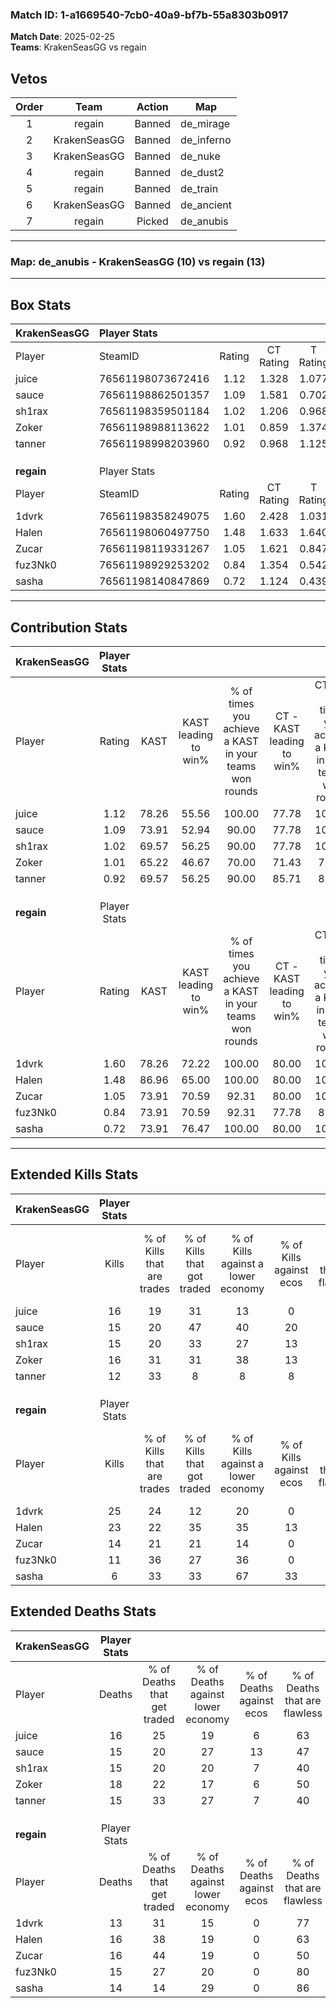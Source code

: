 ### Match ID: 1-a1669540-7cb0-40a9-bf7b-55a8303b0917  
**Match Date**: 2025-02-25  
**Teams**: KrakenSeasGG vs regain  

## Vetos  

| Order | Team | Action | Map |
| :---: | :--: | :----: | --- |
| 1 | regain | Banned | de_mirage |
| 2 | KrakenSeasGG | Banned | de_inferno |
| 3 | KrakenSeasGG | Banned | de_nuke |
| 4 | regain | Banned | de_dust2 |
| 5 | regain | Banned | de_train |
| 6 | KrakenSeasGG | Banned | de_ancient |
| 7 | regain | Picked | de_anubis |

---  

### **Map**: de_anubis - KrakenSeasGG (10) vs regain (13)  
---  

## Box Stats  

| **KrakenSeasGG** | Player Stats      |        |           |          |       |      |       |         |        |      |     |
| :- | :- | :-: | :-: | :-: | :-: | :-: | :-: | :-: | :-: | :-: | :-: |
| Player           | SteamID           | Rating | CT Rating | T Rating | KAST  | ADR  | Kills | Assists | Deaths | K/D  | HS% |
| juice            | 76561198073672416 |  1.12  |   1.328   |  1.077   | 78.26 | 72.0 |  16   |    5    |   16   | 1.00 | 43  |
| sauce            | 76561198862501357 |  1.09  |   1.581   |  0.702   | 73.91 | 79.6 |  15   |    4    |   15   | 1.00 | 46  |
| sh1rax           | 76561198359501184 |  1.02  |   1.206   |  0.968   | 69.57 | 64.5 |  15   |    7    |   15   | 1.00 | 33  |
| Zoker            | 76561198988113622 |  1.01  |   0.859   |  1.374   | 65.22 | 85.4 |  16   |    4    |   18   | 0.89 | 37  |
| tanner           | 76561198998203960 |  0.92  |   0.968   |  1.125   | 69.57 | 69.1 |  12   |    7    |   15   | 0.80 | 33  |
|                  |                   |        |           |          |       |      |       |         |        |      |     |
|                  |                   |        |           |          |       |      |       |         |        |      |     |
|                  |                   |        |           |          |       |      |       |         |        |      |     |
| **regain**       | Player Stats      |        |           |          |       |      |       |         |        |      |     |
| Player           | SteamID           | Rating | CT Rating | T Rating | KAST  | ADR  | Kills | Assists | Deaths | K/D  | HS% |
| 1dvrk            | 76561198358249075 |  1.60  |   2.428   |  1.031   | 78.26 | 96.9 |  25   |    4    |   13   | 1.92 | 28  |
| Halen            | 76561198060497750 |  1.48  |   1.633   |  1.640   | 86.96 | 86.8 |  23   |    4    |   16   | 1.44 | 43  |
| Zucar            | 76561198119331267 |  1.05  |   1.621   |  0.847   | 73.91 | 80.7 |  14   |    9    |   16   | 0.88 | 64  |
| fuz3Nk0          | 76561198929253202 |  0.84  |   1.354   |  0.542   | 73.91 | 49.1 |  11   |    3    |   15   | 0.73 | 54  |
| sasha            | 76561198140847869 |  0.72  |   1.124   |  0.439   | 73.91 | 54.7 |   6   |   10    |   14   | 0.43 | 66  |
---  

## Contribution Stats  

| **KrakenSeasGG** | Player Stats |       |                      |                                                        |                           |                                                             |                          |                                                            |
| :- | :-: | :-: | :-: | :-: | :-: | :-: | :-: | :-: |
| Player           |    Rating    | KAST  | KAST leading to win% | % of times you achieve a KAST in your teams won rounds | CT - KAST leading to win% | CT - % of times you achieve a KAST in your teams won rounds | T - KAST leading to win% | T - % of times you achieve a KAST in your teams won rounds |
| juice            |     1.12     | 78.26 |        55.56         |                         100.00                         |           77.78           |                           100.00                            |          33.33           |                           100.00                           |
| sauce            |     1.09     | 73.91 |        52.94         |                         90.00                          |           77.78           |                           100.00                            |          25.00           |                           66.67                            |
| sh1rax           |     1.02     | 69.57 |        56.25         |                         90.00                          |           77.78           |                           100.00                            |          28.57           |                           66.67                            |
| Zoker            |     1.01     | 65.22 |        46.67         |                         70.00                          |           71.43           |                            71.43                            |          25.00           |                           66.67                            |
| tanner           |     0.92     | 69.57 |        56.25         |                         90.00                          |           85.71           |                            85.71                            |          33.33           |                           100.00                           |
|                  |              |       |                      |                                                        |                           |                                                             |                          |                                                            |
|                  |              |       |                      |                                                        |                           |                                                             |                          |                                                            |
|                  |              |       |                      |                                                        |                           |                                                             |                          |                                                            |
| **regain**       | Player Stats |       |                      |                                                        |                           |                                                             |                          |                                                            |
| Player           |    Rating    | KAST  | KAST leading to win% | % of times you achieve a KAST in your teams won rounds | CT - KAST leading to win% | CT - % of times you achieve a KAST in your teams won rounds | T - KAST leading to win% | T - % of times you achieve a KAST in your teams won rounds |
| 1dvrk            |     1.60     | 78.26 |        72.22         |                         100.00                         |           80.00           |                           100.00                            |          62.50           |                           100.00                           |
| Halen            |     1.48     | 86.96 |        65.00         |                         100.00                         |           80.00           |                           100.00                            |          50.00           |                           100.00                           |
| Zucar            |     1.05     | 73.91 |        70.59         |                         92.31                          |           80.00           |                           100.00                            |          57.14           |                           80.00                            |
| fuz3Nk0          |     0.84     | 73.91 |        70.59         |                         92.31                          |           77.78           |                            87.50                            |          62.50           |                           100.00                           |
| sasha            |     0.72     | 73.91 |        76.47         |                         100.00                         |           80.00           |                           100.00                            |          71.43           |                           100.00                           |
---  

## Extended Kills Stats  

| **KrakenSeasGG** | Player Stats |                            |                            |                                    |                         |                              |                                 |                                       |                    |           |
| :- | :-: | :-: | :-: | :-: | :-: | :-: | :-: | :-: | :-: | :-: |
| Player           |    Kills     | % of Kills that are trades | % of Kills that got traded | % of Kills against a lower economy | % of Kills against ecos | % of Kills that are flawless | % of Kills that are close duels | % of Kills that are assisted by flash | Pistol Round Kills | AWP Kills |
| juice            |      16      |             19             |             31             |                 13                 |            0            |              56              |                6                |                   0                   |         0          |     3     |
| sauce            |      15      |             20             |             47             |                 40                 |           20            |              80              |               13                |                   0                   |         0          |     0     |
| sh1rax           |      15      |             20             |             33             |                 27                 |           13            |              67              |                0                |                   0                   |         0          |     2     |
| Zoker            |      16      |             31             |             31             |                 38                 |           13            |              75              |                0                |                   6                   |         2          |     1     |
| tanner           |      12      |             33             |             8              |                 8                  |            8            |              75              |                0                |                   0                   |         0          |     0     |
|                  |              |                            |                            |                                    |                         |                              |                                 |                                       |                    |           |
|                  |              |                            |                            |                                    |                         |                              |                                 |                                       |                    |           |
|                  |              |                            |                            |                                    |                         |                              |                                 |                                       |                    |           |
| **regain**       | Player Stats |                            |                            |                                    |                         |                              |                                 |                                       |                    |           |
| Player           |    Kills     | % of Kills that are trades | % of Kills that got traded | % of Kills against a lower economy | % of Kills against ecos | % of Kills that are flawless | % of Kills that are close duels | % of Kills that are assisted by flash | Pistol Round Kills | AWP Kills |
| 1dvrk            |      25      |             24             |             12             |                 20                 |            0            |              52              |                0                |                   0                   |         8          |     1     |
| Halen            |      23      |             22             |             35             |                 35                 |           13            |              52              |                0                |                   9                   |         0          |     2     |
| Zucar            |      14      |             21             |             21             |                 14                 |            0            |              36              |               14                |                   7                   |         0          |     3     |
| fuz3Nk0          |      11      |             36             |             27             |                 36                 |            0            |              45              |                0                |                   0                   |         0          |     0     |
| sasha            |      6       |             33             |             33             |                 67                 |           33            |              50              |                0                |                   0                   |         0          |     0     |
## Extended Deaths Stats  

| **KrakenSeasGG** | Player Stats |                             |                                   |                          |                               |                            |                           |               |
| :- | :-: | :-: | :-: | :-: | :-: | :-: | :-: | :-: |
| Player           |    Deaths    | % of Deaths that get traded | % of Deaths against lower economy | % of Deaths against ecos | % of Deaths that are flawless | % of Deaths that are close | % of Deaths while blinded | Deaths to AWP |
| juice            |      16      |             25              |                19                 |            6             |              63               |             0              |             0             |       2       |
| sauce            |      15      |             20              |                27                 |            13            |              47               |             0              |             0             |       1       |
| sh1rax           |      15      |             20              |                20                 |            7             |              40               |             0              |             7             |       2       |
| Zoker            |      18      |             22              |                17                 |            6             |              50               |             6              |             6             |       2       |
| tanner           |      15      |             33              |                27                 |            7             |              40               |             7              |             7             |       1       |
|                  |              |                             |                                   |                          |                               |                            |                           |               |
|                  |              |                             |                                   |                          |                               |                            |                           |               |
|                  |              |                             |                                   |                          |                               |                            |                           |               |
| **regain**       | Player Stats |                             |                                   |                          |                               |                            |                           |               |
| Player           |    Deaths    | % of Deaths that get traded | % of Deaths against lower economy | % of Deaths against ecos | % of Deaths that are flawless | % of Deaths that are close | % of Deaths while blinded | Deaths to AWP |
| 1dvrk            |      13      |             31              |                15                 |            0             |              77               |             8              |             0             |       1       |
| Halen            |      16      |             38              |                19                 |            0             |              63               |             6              |             0             |       0       |
| Zucar            |      16      |             44              |                19                 |            0             |              50               |             6              |             0             |       1       |
| fuz3Nk0          |      15      |             27              |                20                 |            0             |              80               |             0              |             7             |       0       |
| sasha            |      14      |             14              |                29                 |            0             |              86               |             0              |             0             |       0       |
